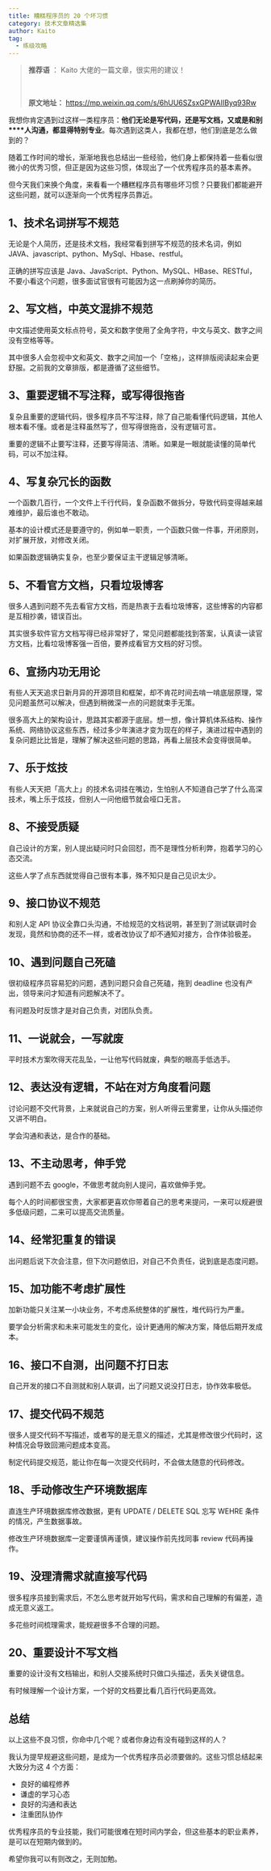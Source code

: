 ```yaml
---
title: 糟糕程序员的 20 个坏习惯
category: 技术文章精选集
author: Kaito
tag:
  - 练级攻略
---
```


> **推荐语** ： Kaito 大佬的一篇文章，很实用的建议！
>
> <br/>
>
> **原文地址：** https://mp.weixin.qq.com/s/6hUU6SZsxGPWAIIByq93Rw

我想你肯定遇到过这样一类程序员：**他们无论是写代码，还是写文档，又或是和别****人沟通，都显得特别专业**。每次遇到这类人，我都在想，他们到底是怎么做到的？

随着工作时间的增长，渐渐地我也总结出一些经验，他们身上都保持着一些看似很微小的优秀习惯，但正是因为这些习惯，体现出了一个优秀程序员的基本素养。

但今天我们来换个角度，来看看一个糟糕程序员有哪些坏习惯？只要我们都能避开这些问题，就可以逐渐向一个优秀程序员靠近。

## 1、技术名词拼写不规范

无论是个人简历，还是技术文档，我经常看到拼写不规范的技术名词，例如 JAVA、javascript、python、MySql、Hbase、restful。

正确的拼写应该是 Java、JavaScript、Python、MySQL、HBase、RESTful，不要小看这个问题，很多面试官很有可能因为这一点刷掉你的简历。

## 2、写文档，中英文混排不规范

中文描述使用英文标点符号，英文和数字使用了全角字符，中文与英文、数字之间没有空格等等。

其中很多人会忽视中文和英文、数字之间加一个「空格」，这样排版阅读起来会更舒服。之前我的文章排版，都是遵循了这些细节。

## 3、重要逻辑不写注释，或写得很拖沓

复杂且重要的逻辑代码，很多程序员不写注释，除了自己能看懂代码逻辑，其他人根本看不懂。或者是注释虽然写了，但写得很拖沓，没有逻辑可言。

重要的逻辑不止要写注释，还要写得简洁、清晰。如果是一眼就能读懂的简单代码，可以不加注释。

## 4、写复杂冗长的函数

一个函数几百行，一个文件上千行代码，复杂函数不做拆分，导致代码变得越来越难维护，最后谁也不敢动。

基本的设计模式还是要遵守的，例如单一职责，一个函数只做一件事，开闭原则，对扩展开放，对修改关闭。

如果函数逻辑确实复杂，也至少要保证主干逻辑足够清晰。

## 5、不看官方文档，只看垃圾博客

很多人遇到问题不先去看官方文档，而是热衷于去看垃圾博客，这些博客的内容都是互相抄袭，错误百出。

其实很多软件官方文档写得已经非常好了，常见问题都能找到答案，认真读一读官方文档，比看垃圾博客强一百倍，要养成看官方文档的好习惯。

## 6、宣扬内功无用论

有些人天天追求日新月异的开源项目和框架，却不肯花时间去啃一啃底层原理，常见问题虽然可以解决，但遇到稍微深一点的问题就束手无策。

很多高大上的架构设计，思路其实都源于底层。想一想，像计算机体系结构、操作系统、网络协议这些东西，经过多少年演进才变为现在的样子，演进过程中遇到的复杂问题比比皆是，理解了解决这些问题的思路，再看上层技术会变得很简单。

## 7、乐于炫技

有些人天天把「高大上」的技术名词挂在嘴边，生怕别人不知道自己学了什么高深技术，嘴上乐于炫技，但别人一问他细节就会哑口无言。

## 8、不接受质疑

自己设计的方案，别人提出疑问时只会回怼，而不是理性分析利弊，抱着学习的心态交流。

这些人学了点东西就觉得自己很有本事，殊不知只是自己见识太少。

## 9、接口协议不规范

和别人定 API 协议全靠口头沟通，不给规范的文档说明，甚至到了测试联调时会发现，竟然和协商的还不一样，或者改协议了却不通知对接方，合作体验极差。

## 10、遇到问题自己死磕

很初级程序员容易犯的问题，遇到问题只会自己死磕，拖到 deadline 也没有产出，领导来问才知道有问题解决不了。

有问题及时反馈才是对自己负责，对团队负责。

## 11、一说就会，一写就废

平时技术方案吹得天花乱坠，一让他写代码就废，典型的眼高手低选手。

## 12、表达没有逻辑，不站在对方角度看问题

讨论问题不交代背景，上来就说自己的方案，别人听得云里雾里，让你从头描述你又讲不明白。

学会沟通和表达，是合作的基础。

## 13、不主动思考，伸手党

遇到问题不去 google，不做思考就向别人提问，喜欢做伸手党。

每个人的时间都很宝贵，大家都更喜欢你带着自己的思考来提问，一来可以规避很多低级问题，二来可以提高交流质量。

## 14、经常犯重复的错误

出问题后说下次会注意，但下次问题依旧，对自己不负责任，说到底是态度问题。

## 15、加功能不考虑扩展性

加新功能只关注某一小块业务，不考虑系统整体的扩展性，堆代码行为严重。

要学会分析需求和未来可能发生的变化，设计更通用的解决方案，降低后期开发成本。

## 16、接口不自测，出问题不打日志

自己开发的接口不自测就和别人联调，出了问题又说没打日志，协作效率极低。

## 17、提交代码不规范

很多人提交代码不写描述，或者写的是无意义的描述，尤其是修改很少代码时，这种情况会导致回溯问题成本变高。

制定代码提交规范，能让你在每一次提交代码时，不会做太随意的代码修改。

## 18、手动修改生产环境数据库

直连生产环境数据库修改数据，更有 UPDATE / DELETE SQL 忘写 WEHRE 条件的情况，产生数据事故。

修改生产环境数据库一定要谨慎再谨慎，建议操作前先找同事 review 代码再操作。

## 19、没理清需求就直接写代码

很多程序员接到需求后，不怎么思考就开始写代码，需求和自己理解的有偏差，造成无意义返工。

多花些时间梳理需求，能规避很多不合理的问题。

## 20、重要设计不写文档

重要的设计没有文档输出，和别人交接系统时只做口头描述，丢失关键信息。

有时候理解一个设计方案，一个好的文档要比看几百行代码更高效。

## 总结

以上这些不良习惯，你命中几个呢？或者你身边有没有碰到这样的人？

我认为提早规避这些问题，是成为一个优秀程序员必须要做的。这些习惯总结起来大致分为这 4 个方面：

- 良好的编程修养
- 谦虚的学习心态
- 良好的沟通和表达
- 注重团队协作

优秀程序员的专业技能，我们可能很难在短时间内学会，但这些基本的职业素养，是可以在短期内做到的。

希望你我可以有则改之，无则加勉。